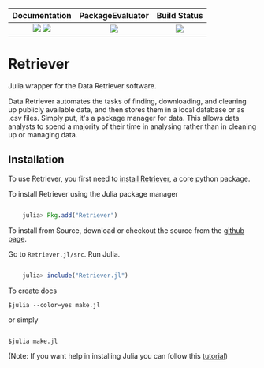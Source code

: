 
| **Documentation**                                                               | **PackageEvaluator**                                                                            | **Build Status**                                                                                |
|:-------------------------------------------------------------------------------:|:-----------------------------------------------------------------------------------------------:|:-----------------------------------------------------------------------------------------------:|
| [![][docs-stable-img]][docs-stable-url] [![][docs-latest-img]][docs-latest-url] |[![][license-img]][license-url]   | [![][travis-img]][travis-url] |

[docs-stable-img]:https://img.shields.io/badge/docs-latest-blue.svg
[docs-stable-url]: http://retrieverjl.readthedocs.io/en/latest/?badge=latest
[docs-latest-img]: https://readthedocs.org/projects/retrieverjl/badge/?version=latest
[docs-latest-url]: http://retrieverjl.readthedocs.io/en/latest/?badge=latest
[travis-img]: https://travis-ci.org/weecology/Retriever.jl.svg?branch=master
[travis-url]: https://travis-ci.org/weecology/Retriever.jl
[license-img]: http://img.shields.io/badge/license-MIT-blue.svg
[license-url]: https://raw.githubusercontent.com/weecology/Retriever.jl/master/LICENSE


# Retriever
Julia wrapper for the Data Retriever software.

Data Retriever automates the tasks of finding, downloading, 
and cleaning up publicly available data, and then stores them in a local database or as .csv files. 
Simply put, it's a package manager for data. 
This allows data analysts to spend a majority of their time in analysing rather than in cleaning up or managing data.

## Installation

To use Retriever, you first need to [install Retriever](http://www.data-retriever.org), a core python package.

To install Retriever using the Julia package manager


```julia

    julia> Pkg.add("Retriever")

```

To install from Source, download or checkout the source from the [github page](https://github.com/weecology/Retriever.jl.git).

Go to `Retriever.jl/src`. Run Julia.

```julia

    julia> include("Retriever.jl")

```

To create docs

```
$julia --color=yes make.jl

```

or simply

```

$julia make.jl

```
(Note: If you want help in installing Julia you can follow this [tutorial](https://medium.com/@shivamnegi2019/julia-beginners-guide-part-1-a9c369128c78))